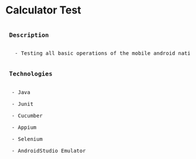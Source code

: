 <h1> Calculator Test </h1>

<pre><h3> Description </h3>
   - Testing all basic operations of the mobile android native calculator.

<h3> Technologies </h3>
  - Java<br/>
  - Junit<br/>
  - Cucumber<br/>
  - Appium<br/>
  - Selenium<br/>
  - AndroidStudio Emulator<br/></pre>
